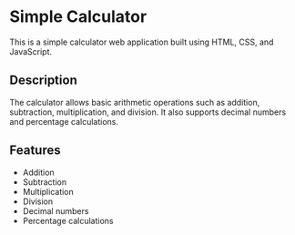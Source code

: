 # Simple Calculator

This is a simple calculator web application built using HTML, CSS, and JavaScript.

## Description

The calculator allows basic arithmetic operations such as addition, subtraction, multiplication, and division. It also supports decimal numbers and percentage calculations.

## Features

- Addition
- Subtraction
- Multiplication
- Division
- Decimal numbers
- Percentage calculations



